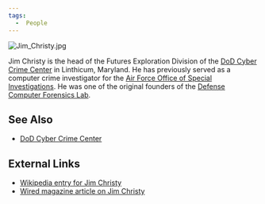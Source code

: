 ```yaml
---
tags:
  -  People
---
```

![](Jim_Christy.jpg "Jim_Christy.jpg")

Jim Christy is the head of the Futures Exploration Division of the [DoD
Cyber Crime Center](dod_cyber_crime_center.md) in Linthicum,
Maryland. He has previously served as a computer crime investigator for
the [Air Force Office of Special
Investigations](air_force_office_of_special_investigations.md).
He was one of the original founders of the [Defense Computer Forensics
Lab](defense_computer_forensics_lab.md).

## See Also

- [DoD Cyber Crime Center](dod_cyber_crime_center.md)

## External Links

- [Wikipedia entry for Jim
  Christy](http://en.wikipedia.org/wiki/Jim_Christy)
- [Wired magazine article on Jim
  Christy](http://www.wired.com/wired/archive/15.01/cybercop.html)

